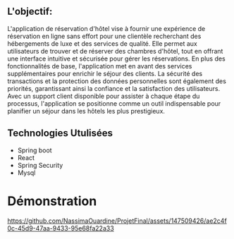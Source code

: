 ## L'objectif:
L'application de réservation d'hôtel vise à fournir une expérience de réservation en ligne sans effort pour une clientèle recherchant des hébergements de luxe et des services de qualité. Elle permet aux utilisateurs de trouver et de réserver des chambres d'hôtel, tout en offrant une interface intuitive et sécurisée pour gérer les réservations. En plus des fonctionnalités de base, l'application met en avant des services supplémentaires pour enrichir le séjour des clients. La sécurité des transactions et la protection des données personnelles sont également des priorités, garantissant ainsi la confiance et la satisfaction des utilisateurs. Avec un support client disponible pour assister à chaque étape du processus, l'application se positionne comme un outil indispensable pour planifier un séjour dans les hôtels les plus prestigieux.

## Technologies Utulisées
* Spring boot 
* React
* Spring Security
* Mysql
# Démonstration

https://github.com/NassimaOuardine/ProjetFinal/assets/147509426/ae2c4f0c-45d9-47aa-9433-95e68fa22a33


